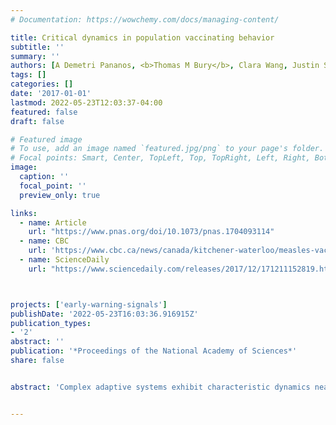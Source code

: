 ```yaml
---
# Documentation: https://wowchemy.com/docs/managing-content/

title: Critical dynamics in population vaccinating behavior
subtitle: ''
summary: ''
authors: [A Demetri Pananos, <b>Thomas M Bury</b>, Clara Wang, Justin Schonfeld, Sharada P Mohanty, Brendan Nyhan, Marcel Salathé, Chris T Bauch]
tags: []
categories: []
date: '2017-01-01'
lastmod: 2022-05-23T12:03:37-04:00
featured: false
draft: false

# Featured image
# To use, add an image named `featured.jpg/png` to your page's folder.
# Focal points: Smart, Center, TopLeft, Top, TopRight, Left, Right, BottomLeft, Bottom, BottomRight.
image:
  caption: ''
  focal_point: ''
  preview_only: true

links:
  - name: Article
    url: "https://www.pnas.org/doi/10.1073/pnas.1704093114"
  - name: CBC
    url: 'https://www.cbc.ca/news/canada/kitchener-waterloo/measles-vaccine-disease-outbreak-social-media-trend-1.4443217'
  - name: ScienceDaily
    url: "https://www.sciencedaily.com/releases/2017/12/171211152819.htm"



projects: ['early-warning-signals']
publishDate: '2022-05-23T16:03:36.916915Z'
publication_types:
- '2'
abstract: ''
publication: '*Proceedings of the National Academy of Sciences*'
share: false


abstract: 'Complex adaptive systems exhibit characteristic dynamics near tipping points such as critical slowing down (declining resilience to perturbations). We studied Twitter and Google search data about measles from California and the United States before and after the 2014–2015 Disneyland, California measles outbreak. We find critical slowing down starting a few years before the outbreak. However, population response to the outbreak causes resilience to increase afterward. A mathematical model of measles transmission and population vaccine sentiment predicts the same patterns. Crucially, critical slowing down begins long before a system actually reaches a tipping point. Thus, it may be possible to develop analytical tools to detect populations at heightened risk of a future episode of widespread vaccine refusal.'


---
```

